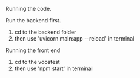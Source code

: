 Running the code. 

Run the backend first. 
  1) cd to the backend folder
  2) then use 'uvicorn main:app --reload' in terminal

Running the front end 
  1) cd to the vdostest
  2) then use 'npm start' in terminal 
